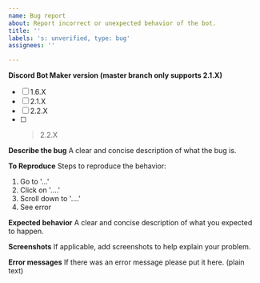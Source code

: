 ```yaml
---
name: Bug report
about: Report incorrect or unexpected behavior of the bot.
title: ''
labels: 's: unverified, type: bug'
assignees: ''

---
```


<!--
If you need help about installation or usage, please go to the Network Discord server instead:
  https://discord.gg/3QxkZPK
This issue tracker is only for bug reports and enhancement suggestions.
You likely won't receive any basic help here.
-->

**Discord Bot Maker version (master branch only supports 2.1.X)**
- [ ] 1.6.X
- [ ] 2.1.X
- [ ] 2.2.X
- [ ] >2.2.X

**Describe the bug**
A clear and concise description of what the bug is.

**To Reproduce**
Steps to reproduce the behavior:
1. Go to '...'
2. Click on '....'
3. Scroll down to '....'
4. See error

**Expected behavior**
A clear and concise description of what you expected to happen.

**Screenshots**
If applicable, add screenshots to help explain your problem.

**Error messages**
If there was an error message please put it here. (plain text)
